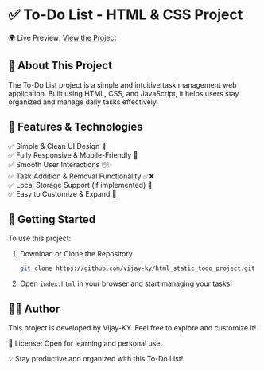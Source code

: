 # ✅ To-Do List - HTML & CSS Project  

🌍 Live Preview: [View the Project](https://vijay-ky.github.io/html_static_todo_project/)  

## 📌 About This Project  
The To-Do List project is a simple and intuitive task management web application. Built using HTML, CSS, and JavaScript, it helps users stay organized and manage daily tasks effectively.  

## 🎨 Features & Technologies  
✅ Simple & Clean UI Design 🎨  
✅ Fully Responsive & Mobile-Friendly 📱  
✅ Smooth User Interactions 🖱️✨  
✅ Task Addition & Removal Functionality ✅❌  
✅ Local Storage Support (if implemented) 💾  
✅ Easy to Customize & Expand 🔧  

## 🚀 Getting Started  
To use this project:  
1. Download or Clone the Repository  
   ```sh
   git clone https://github.com/vijay-ky/html_static_todo_project.git
   ```
2. Open `index.html` in your browser and start managing your tasks!  

## 👨‍💻 Author  
This project is developed by Vijay-KY. Feel free to explore and customize it!  

📜 License: Open for learning and personal use.  

💡 Stay productive and organized with this To-Do List!  
